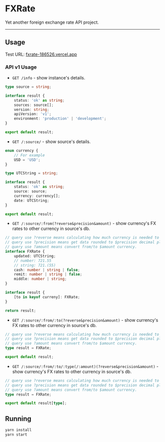 # FXRate

Yet another foreign exchange rate API project.

---

## Usage

Test URL: [fxrate-186526.vercel.app](https://fxrate-186526.vercel.app/)

### API v1 Usage

-   `GET /info` - show instance's details.

```typescript
type source = string;

interface result {
    status: 'ok' as string;
    sources: source[];
    version: string;
    apiVersion: 'v1';
    environment: 'production' | 'development';
}

export default result;
```

-   `GET /:source/` - show source's details.

```typescript
enum currency {
    // For example
    USD = 'USD';
}

type UTCString = string;

interface result {
    status: 'ok' as string;
    source: source;
    currency: currency[];
    date: UTCString;
}

export default result;
```

-   `GET /:source/:from(?reverse&precision&amount)` - show currency's FX rates to other currency in source's db.

```typescript
// query use ?reverse means calculating how much currency is needed to obtain the $amount $from currency is needed.
// query use ?precision means get data rounded to $precision decimal place. use -1 as the flag means that getting infinite recurrent decimal.
// query use ?amount means convert from/to $amount currency.
interface FXRate {
    updated: UTCString;
    // number: 721.55
    // string: 721.(55)
    cash: number | string | false;
    remit: number | string | false;
    middle: number | string;
}

interface result {
    [to in keyof curreny]: FXRate;
}

return result;
```

-   `GET /:source/:from/:to(?reverse&precision&amount)` - show currency's FX rates to other currency in source's db.

```typescript
// query use ?reverse means calculating how much currency is needed to obtain the $amount $from currency is needed.
// query use ?precision means get data rounded to $precision decimal place. use -1 as the flag means that getting infinite recurrent decimal.
// query use ?amount means convert from/to $amount currency.
type result = FXRate;

export default result;
```

-   `GET /:source/:from/:to/:type(/:amount)(?reverse&precision&amount)` - show currency's FX rates to other currency in source's db.

```typescript
// query use ?reverse means calculating how much currency is needed to obtain the $amount $from currency is needed.
// query use ?precision means get data rounded to $precision decimal place. use -1 as the flag means that getting infinite recurrent decimal.
// query use ?amount means convert from/to $amount currency.
type result = FXRate;

export default result[type];
```

## Running

```bash
yarn install
yarn start
```
